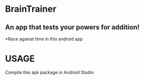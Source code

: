 # BrainTrainer

An app that tests your powers for addition!
------------------------------------------

*Race against time in this android app

USAGE
=====
Compile this apk package in Android Studio
